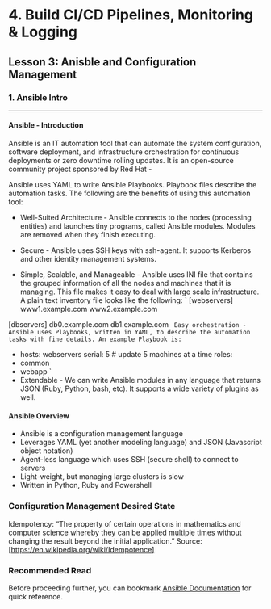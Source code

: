 # 4. Build CI/CD Pipelines, Monitoring & Logging 

## Lesson 3: Anisble and Configuration Management


### 1. Ansible Intro
___

#### Ansible - Introduction
Ansible is an IT automation tool that can automate the system configuration, software deployment, and infrastructure orchestration for continuous deployments or zero downtime rolling updates. It is an open-source community project sponsored by Red Hat -

Ansible uses YAML to write Ansible Playbooks. Playbook files describe the automation tasks. The following are the benefits of using this automation tool:

* Well-Suited Architecture - Ansible connects to the nodes (processing entities) and launches tiny programs, called Ansible modules. Modules are removed when they finish executing.

* Secure - Ansible uses SSH keys with ssh-agent. It supports Kerberos and other identity management systems.

* Simple, Scalable, and Manageable - Ansible uses INI file that contains the grouped information of all the nodes and machines that it is managing. This file makes it easy to deal with large scale infrastructure. A plain text inventory file looks like the following: ` [webservers] www1.example.com www2.example.com

[dbservers] db0.example.com db1.example.com
`
Easy orchestration - Ansible uses Playbooks, written in YAML, to describe the automation tasks with fine details. An example Playbook is:`

* hosts: webservers serial: 5 # update 5 machines at a time roles:
* common
* webapp `
* Extendable - We can write Ansible modules in any language that returns JSON (Ruby, Python, bash, etc). It supports a wide variety of plugins as well.

#### Ansible Overview
* Ansible is a configuration management language
* Leverages YAML (yet another modeling language) and JSON (Javascript object notation)
* Agent-less language which uses SSH (secure shell) to connect to servers
* Light-weight, but managing large clusters is slow
* Written in Python, Ruby and Powershell


### Configuration Management Desired State
Idempotency: “The property of certain operations in mathematics and computer science whereby they can be applied multiple times without changing the result beyond the initial application.” Source: [https://en.wikipedia.org/wiki/Idempotence]

### Recommended Read
Before proceeding further, you can bookmark [Ansible Documentation](https://docs.ansible.com/ansible/latest/index.html) for quick reference.